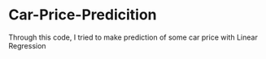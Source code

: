 # Car-Price-Predicition
Through this code, I tried to make prediction of some car price with Linear Regression
